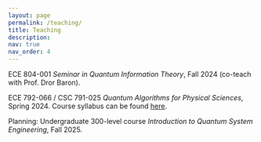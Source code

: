 ```yaml
---
layout: page
permalink: /teaching/
title: Teaching
description: 
nav: true
nav_order: 4
---
```


ECE 804-001 _Seminar in Quantum Information Theory_, Fall 2024 (co-teach with Prof. Dror Baron).

ECE 792-066 / CSC 791-025 _Quantum Algorithms for Physical Sciences_, Spring 2024. Course syllabus can be found [here](/assets/pdf/ECE_792-066_CSC_791-025_QA4PS.pdf).

Planning: Undergraduate 300-level course _Introduction to Quantum System Engineering_, Fall 2025.